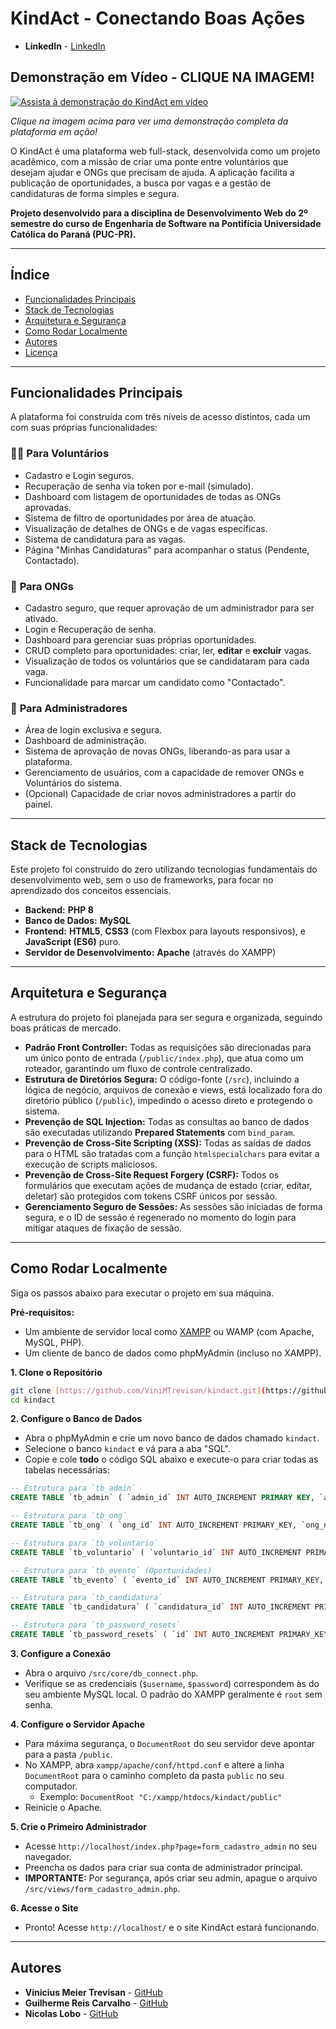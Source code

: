 # KindAct - Conectando Boas Ações

* **LinkedIn** - [LinkedIn](https://www.linkedin.com/feed/update/urn:li:activity:7344990253033664512/)

## Demonstração em Vídeo - CLIQUE NA IMAGEM!

[![Assista à demonstração do KindAct em vídeo](/public/assets/Captura%20de%20Tela%202025-06-29%20às%2004.22.40.png)](https://youtu.be/rszk96KI3N4?si=AqUwRi7E2HOJCGUq)

*Clique na imagem acima para ver uma demonstração completa da plataforma em ação!*

O KindAct é uma plataforma web full-stack, desenvolvida como um projeto acadêmico, com a missão de criar uma ponte entre voluntários que desejam ajudar e ONGs que precisam de ajuda. A aplicação facilita a publicação de oportunidades, a busca por vagas e a gestão de candidaturas de forma simples e segura.

**Projeto desenvolvido para a disciplina de Desenvolvimento Web do 2º semestre do curso de Engenharia de Software na Pontifícia Universidade Católica do Paraná (PUC-PR).**

---

## Índice

* [Funcionalidades Principais](#funcionalidades-principais)
* [Stack de Tecnologias](#stack-de-tecnologias)
* [Arquitetura e Segurança](#arquitetura-e-segurança)
* [Como Rodar Localmente](#como-rodar-localmente)
* [Autores](#autores)
* [Licença](#licença)

---

## Funcionalidades Principais

A plataforma foi construída com três níveis de acesso distintos, cada um com suas próprias funcionalidades:

### 👨‍💻 **Para Voluntários**
* Cadastro e Login seguros.
* Recuperação de senha via token por e-mail (simulado).
* Dashboard com listagem de oportunidades de todas as ONGs aprovadas.
* Sistema de filtro de oportunidades por área de atuação.
* Visualização de detalhes de ONGs e de vagas específicas.
* Sistema de candidatura para as vagas.
* Página "Minhas Candidaturas" para acompanhar o status (Pendente, Contactado).

### 🏢 **Para ONGs**
* Cadastro seguro, que requer aprovação de um administrador para ser ativado.
* Login e Recuperação de senha.
* Dashboard para gerenciar suas próprias oportunidades.
* CRUD completo para oportunidades: criar, ler, **editar** e **excluir** vagas.
* Visualização de todos os voluntários que se candidataram para cada vaga.
* Funcionalidade para marcar um candidato como "Contactado".

### 👑 **Para Administradores**
* Área de login exclusiva e segura.
* Dashboard de administração.
* Sistema de aprovação de novas ONGs, liberando-as para usar a plataforma.
* Gerenciamento de usuários, com a capacidade de remover ONGs e Voluntários do sistema.
* (Opcional) Capacidade de criar novos administradores a partir do painel.

---

## Stack de Tecnologias

Este projeto foi construído do zero utilizando tecnologias fundamentais do desenvolvimento web, sem o uso de frameworks, para focar no aprendizado dos conceitos essenciais.

* **Backend:** **PHP 8**
* **Banco de Dados:** **MySQL**
* **Frontend:** **HTML5**, **CSS3** (com Flexbox para layouts responsivos), e **JavaScript (ES6)** puro.
* **Servidor de Desenvolvimento:** **Apache** (através do XAMPP)

---

## Arquitetura e Segurança

A estrutura do projeto foi planejada para ser segura e organizada, seguindo boas práticas de mercado.

* **Padrão Front Controller:** Todas as requisições são direcionadas para um único ponto de entrada (`/public/index.php`), que atua como um roteador, garantindo um fluxo de controle centralizado.
* **Estrutura de Diretórios Segura:** O código-fonte (`/src`), incluindo a lógica de negócio, arquivos de conexão e views, está localizado fora do diretório público (`/public`), impedindo o acesso direto e protegendo o sistema.
* **Prevenção de SQL Injection:** Todas as consultas ao banco de dados são executadas utilizando **Prepared Statements** com `bind_param`.
* **Prevenção de Cross-Site Scripting (XSS):** Todas as saídas de dados para o HTML são tratadas com a função `htmlspecialchars` para evitar a execução de scripts maliciosos.
* **Prevenção de Cross-Site Request Forgery (CSRF):** Todos os formulários que executam ações de mudança de estado (criar, editar, deletar) são protegidos com tokens CSRF únicos por sessão.
* **Gerenciamento Seguro de Sessões:** As sessões são iniciadas de forma segura, e o ID de sessão é regenerado no momento do login para mitigar ataques de fixação de sessão.

---

## Como Rodar Localmente

Siga os passos abaixo para executar o projeto em sua máquina.

**Pré-requisitos:**
* Um ambiente de servidor local como [XAMPP](https://www.apachefriends.org/index.html) ou WAMP (com Apache, MySQL, PHP).
* Um cliente de banco de dados como phpMyAdmin (incluso no XAMPP).

**1. Clone o Repositório**
```bash
git clone [https://github.com/ViniMTrevisan/kindact.git](https://github.com/ViniMTrevisan/kindact.git)
cd kindact
```

**2. Configure o Banco de Dados**
* Abra o phpMyAdmin e crie um novo banco de dados chamado `kindact`.
* Selecione o banco `kindact` e vá para a aba "SQL".
* Copie e cole **todo** o código SQL abaixo e execute-o para criar todas as tabelas necessárias:

```sql
-- Estrutura para `tb_admin`
CREATE TABLE `tb_admin` ( `admin_id` INT AUTO_INCREMENT PRIMARY KEY, `admin_email` VARCHAR(255) NOT NULL UNIQUE, `admin_senha` VARCHAR(255) NOT NULL );

-- Estrutura para `tb_ong`
CREATE TABLE `tb_ong` ( `ong_id` INT AUTO_INCREMENT PRIMARY_KEY, `ong_nome` VARCHAR(255) NOT NULL, `ong_cnpj` VARCHAR(14) NOT NULL UNIQUE, `ong_telefone` VARCHAR(15), `ong_email` VARCHAR(255) NOT NULL UNIQUE, `ong_cep` VARCHAR(8), `ong_endereco` VARCHAR(255), `ong_area_atuacao` VARCHAR(255), `ong_senha` VARCHAR(255) NOT NULL, `aprovado` TINYINT(1) DEFAULT 0, `ong_logo_url` VARCHAR(255) NULL, `ong_redes_sociais` VARCHAR(255) NULL, `ong_descricao` TEXT NULL );

-- Estrutura para `tb_voluntario`
CREATE TABLE `tb_voluntario` ( `voluntario_id` INT AUTO_INCREMENT PRIMARY_KEY, `voluntario_nome` VARCHAR(255) NOT NULL, `voluntario_telefone` VARCHAR(15), `voluntario_email` VARCHAR(255) NOT NULL UNIQUE, `voluntario_cep` VARCHAR(8), `voluntario_endereco` VARCHAR(255), `voluntario_senha` VARCHAR(255) NOT NULL, `voluntario_habilidades` VARCHAR(255) NULL, `voluntario_bio` TEXT NULL );

-- Estrutura para `tb_evento` (Oportunidades)
CREATE TABLE `tb_evento` ( `evento_id` INT AUTO_INCREMENT PRIMARY_KEY, `evento_titulo` VARCHAR(255) NOT NULL, `evento_descricao` TEXT NOT NULL, `evento_data_inicio` DATE NOT NULL, `fk_ong_id` INT, FOREIGN KEY (`fk_ong_id`) REFERENCES `tb_ong`(`ong_id`) ON DELETE CASCADE );

-- Estrutura para `tb_candidatura`
CREATE TABLE `tb_candidatura` ( `candidatura_id` INT AUTO_INCREMENT PRIMARY_KEY, `fk_voluntario_id` INT NOT NULL, `fk_ong_id` INT NOT NULL, `fk_evento_id` INT NOT NULL, `status` VARCHAR(50) DEFAULT 'pendente', FOREIGN KEY (`fk_voluntario_id`) REFERENCES `tb_voluntario`(`voluntario_id`) ON DELETE CASCADE, FOREIGN KEY (`fk_ong_id`) REFERENCES `tb_ong`(`ong_id`) ON DELETE CASCADE, FOREIGN KEY (`fk_evento_id`) REFERENCES `tb_evento`(`evento_id`) ON DELETE CASCADE );

-- Estrutura para `tb_password_resets`
CREATE TABLE `tb_password_resets` ( `id` INT AUTO_INCREMENT PRIMARY_KEY, `user_email` VARCHAR(255) NOT NULL, `token` VARCHAR(255) NOT NULL, `expires_at` DATETIME NOT NULL );
```

**3. Configure a Conexão**
* Abra o arquivo `/src/core/db_connect.php`.
* Verifique se as credenciais (`$username`, `$password`) correspondem às do seu ambiente MySQL local. O padrão do XAMPP geralmente é `root` sem senha.

**4. Configure o Servidor Apache**
* Para máxima segurança, o `DocumentRoot` do seu servidor deve apontar para a pasta `/public`.
* No XAMPP, abra `xampp/apache/conf/httpd.conf` e altere a linha `DocumentRoot` para o caminho completo da pasta `public` no seu computador.
    * Exemplo: `DocumentRoot "C:/xampp/htdocs/kindact/public"`
* Reinicie o Apache.

**5. Crie o Primeiro Administrador**
* Acesse `http://localhost/index.php?page=form_cadastro_admin` no seu navegador.
* Preencha os dados para criar sua conta de administrador principal.
* **IMPORTANTE:** Por segurança, após criar seu admin, apague o arquivo `/src/views/form_cadastro_admin.php`.

**6. Acesse o Site**
* Pronto! Acesse `http://localhost/` e o site KindAct estará funcionando.

---

## Autores

* **Vinicius Meier Trevisan** - [GitHub](https://github.com/ViniMTrevisan)
* **Guilherme Reis Carvalho** - [GitHub](https://github.com/GuiiRCarvalho) 
* **Nicolas Lobo** - [GitHub](https://github.com/nicolasalobo) 
